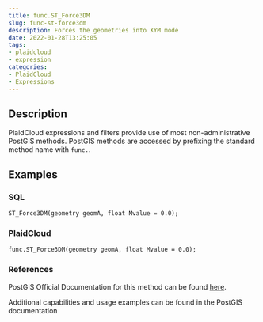 ```yaml
---
title: func.ST_Force3DM
slug: func-st-force3dm
description: Forces the geometries into XYM mode
date: 2022-01-28T13:25:05
tags:
- plaidcloud
- expression
categories:
- PlaidCloud
- Expressions
---
```



## Description


PlaidCloud expressions and filters provide use of most non-administrative PostGIS methods. PostGIS methods are accessed by prefixing the standard method name with `func.`.



## Examples


### SQL



```
ST_Force3DM(geometry geomA, float Mvalue = 0.0);
```


### PlaidCloud



```
func.ST_Force3DM(geometry geomA, float Mvalue = 0.0);
```


### References


PostGIS Official Documentation for this method can be found [here](https://postgis.net/docs/manual-3.1/ST_Force_3DM.html).



Additional capabilities and usage examples can be found in the PostGIS documentation


